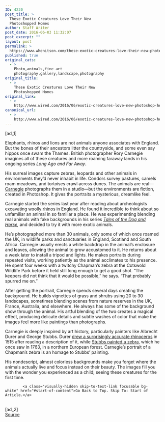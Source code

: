 ```yaml
---
ID: 4220
post_title: >
  These Exotic Creatures Love Their New
  Photoshopped Homes
author: Staff Writer
post_date: 2016-06-03 11:32:07
post_excerpt: ""
layout: post
permalink: >
  https://www.whenitson.com/these-exotic-creatures-love-their-new-photoshopped-homes/
published: true
original_cats:
  - >
    Photo,animals,fine art
    photography,gallery,landscape,photography
original_title:
  - >
    These Exotic Creatures Love Their New
    Photoshopped Homes
original_link:
  - >
    http://www.wired.com/2016/06/exotic-creatures-love-new-photoshop-homes/
canonical_url:
  - >
    http://www.wired.com/2016/06/exotic-creatures-love-new-photoshop-homes/
---
```

 [ad_1]
<br><div id="start-of-content"><p>Elephants, rhinos and lions are not animals anyone associates with England. But the bones of their ancestors litter the countryside, and some even say hippos once swam the Thames. British photographer Rory Carnegie imagines all of these creatures and more roaming faraway lands in his ongoing series <em>Long Ago and Far Away</em>.</p>



<p>His surreal images capture zebras, leopards and other animals in environments they’d never inhabit in life. Condors survey pastures, camels roam meadows, and tortoises crawl across dunes. The animals are real—<a href="http://www.rorycarnegie.com/">Carnegie</a> photographs them in a studio—but the environments are fiction, created in Photoshop. It gives the portraits a mysterious, dreamlike feel.</p>
<p>Carnegie started the series last year after reading about archeologists excavating <a href="http://www.bbc.com/earth/story/20150722-lost-beasts-of-the-ice-age" target="_blank">woolly rhinos</a> in England. He found it incredible to think about so unfamiliar an animal in so familiar a place. He was experimenting blending real animals with fake backgrounds in his series <em><a href="http://www.jmlondon.com/exhibitions/tales-of-the-dog-and-horse/" target="_blank">Tales of the Dog and Horse</a>,</em> and decided to try it with more exotic animals.</p>
<p>He’s photographed more than 30 animals, only some of which once roamed the UK, in wildlife parks and sanctuaries in England, Scotland and South Africa. Carnegie usually erects a white backdrop in the animal’s enclosure and leaves, allowing the animal to grow accustomed to it. He returns about a week later to install a tripod and lights. He makes portraits during repeated visits, working patiently as the animal acclimates to his presence. He spent four weeks with a twitchy Chapman’s zebra at the Cotswold Wildlife Park before it held still long enough to get a good shot. “The keepers did not think that it would be possible,” he says. “That probably spurred me on.”</p>
<p>After getting the portrait, Carnegie spends several days creating the background. He builds vignettes of grass and shrubs using 20 to 30 landscapes, sometimes blending scenes from nature reserves in the UK, France, Australia, and elsewhere. He always has some of the background show through the animal. His artful blending of the two creates a magical effect, producing delicate details and subtle washes of color that make the images feel more like paintings than photographs.</p>
<p>Carnegie is deeply inspired by art history, particularly painters like Albrecht Durer and George Stubbs. Durer <a href="https://en.wikipedia.org/wiki/D%C3%BCrer%27s_Rhinoceros">drew a surprisingly accurate rhinoceros</a> in 1515 after reading a description of it, while <a href="http://collections.britishart.yale.edu/vufind/Record/1669240">Stubbs painted a zebra</a>, which he once saw in 1763, in a northern European forest. Carnegie’s portrait of a Chapman’s zebra is an homage to Stubbs’ painting.</p>
<p>His nondescript, almost colorless backgrounds make you forget where the animals actually live and focus instead on their beauty. The images fill you with the wonder you experienced as a child, seeing these creatures for the first time.</p>

			<a class="visually-hidden skip-to-text-link focusable bg-white" href="#start-of-content">Go Back to Top. Skip To: Start of Article.</a>

			
</div>
<br>[ad_2]
<br><a href="http://www.wired.com/2016/06/exotic-creatures-love-new-photoshop-homes/">Source </a>